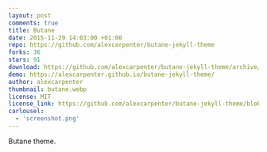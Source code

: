 ```yaml
---
layout: post
comments: true
title: Butane
date: 2015-11-29 14:03:00 +01:00
repo: https://github.com/alexcarpenter/butane-jekyll-theme
forks: 36
stars: 91
download: https://github.com/alexcarpenter/butane-jekyll-theme/archive/gh-pages.zip
demo: https://alexcarpenter.github.io/butane-jekyll-theme/
author: alexcarpenter
thumbnail: butane.webp
license: MIT
license_link: https://github.com/alexcarpenter/butane-jekyll-theme/blob/gh-pages/LICENSE
carlousel:
  - 'screenshot.png'
---
```


Butane theme.
